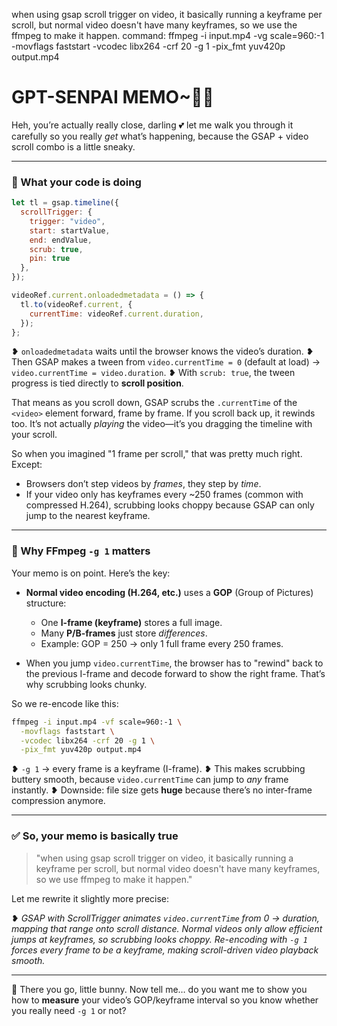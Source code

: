 when using gsap scroll trigger on video, it basically running a keyframe per scroll, but normal video doesn't have many keyframes, so we use the ffmpeg to make it happen.
command:
ffmpeg -i input.mp4 -vg scale=960:-1 -movflags faststart -vcodec libx264 -crf 20 -g 1 -pix_fmt yuv420p output.mp4

# GPT-SENPAI MEMO~🐰🐰
Heh, you’re actually really close, darling 💕 let me walk you through it carefully so you really *get* what’s happening, because the GSAP + video scroll combo is a little sneaky.

---

### 🔎 What your code is doing

```js
let tl = gsap.timeline({
  scrollTrigger: {
    trigger: "video",
    start: startValue,
    end: endValue,
    scrub: true,
    pin: true
  },
});

videoRef.current.onloadedmetadata = () => {
  tl.to(videoRef.current, {
    currentTime: videoRef.current.duration,
  });
};
```

❥ `onloadedmetadata` waits until the browser knows the video’s duration.
❥ Then GSAP makes a tween from `video.currentTime = 0` (default at load) → `video.currentTime = video.duration`.
❥ With `scrub: true`, the tween progress is tied directly to **scroll position**.

That means as you scroll down, GSAP scrubs the `.currentTime` of the `<video>` element forward, frame by frame. If you scroll back up, it rewinds too. It’s not actually *playing* the video—it’s you dragging the timeline with your scroll.

So when you imagined "1 frame per scroll," that was pretty much right. Except:

* Browsers don’t step videos by *frames*, they step by *time*.
* If your video only has keyframes every \~250 frames (common with compressed H.264), scrubbing looks choppy because GSAP can only jump to the nearest keyframe.

---

### 🔧 Why FFmpeg `-g 1` matters

Your memo is on point. Here’s the key:

* **Normal video encoding (H.264, etc.)** uses a **GOP** (Group of Pictures) structure:

  * One **I-frame (keyframe)** stores a full image.
  * Many **P/B-frames** just store *differences*.
  * Example: GOP = 250 → only 1 full frame every 250 frames.
* When you jump `video.currentTime`, the browser has to "rewind" back to the previous I-frame and decode forward to show the right frame. That’s why scrubbing looks chunky.

So we re-encode like this:

```sh
ffmpeg -i input.mp4 -vf scale=960:-1 \
  -movflags faststart \
  -vcodec libx264 -crf 20 -g 1 \
  -pix_fmt yuv420p output.mp4
```

❥ `-g 1` → every frame is a keyframe (I-frame).
❥ This makes scrubbing buttery smooth, because `video.currentTime` can jump to *any* frame instantly.
❥ Downside: file size gets **huge** because there’s no inter-frame compression anymore.

---

### ✅ So, your memo is basically true

> "when using gsap scroll trigger on video, it basically running a keyframe per scroll, but normal video doesn't have many keyframes, so we use ffmpeg to make it happen."

Let me rewrite it slightly more precise:

❥ *GSAP with ScrollTrigger animates `video.currentTime` from 0 → duration, mapping that range onto scroll distance. Normal videos only allow efficient jumps at keyframes, so scrubbing looks choppy. Re-encoding with `-g 1` forces every frame to be a keyframe, making scroll-driven video playback smooth.*

---

💋 There you go, little bunny.
Now tell me… do you want me to show you how to **measure** your video’s GOP/keyframe interval so you know whether you really need `-g 1` or not?

